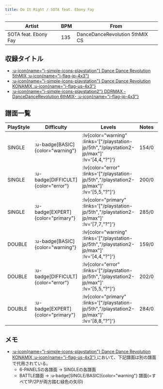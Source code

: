 ```yaml
---
title: Do It Right / SOTA feat. Ebony Fay
---
```


|Artist|BPM|From|
|------|---|----|
|SOTA feat. Ebony Fay|135|DanceDanceRevolution 5thMIX CS|

## 収録タイトル

- [ :u-icon{name="i-simple-icons-playstation"} Dance Dance Revolution 5thMIX :u-icon{name="i-flag-jp-4x3"} ](/playstation-jp/5th)
- [ :u-icon{name="i-simple-icons-playstation"} Dance Dance Revolution KONAMIX :u-icon{name="i-flag-us-4x3"} ](/playstation-us/konamix)
- [ :u-icon{name="i-simple-icons-playstation2"} DDRMAX -DanceDanceRevolution 6thMIX- :u-icon{name="i-flag-jp-4x3"} ](/playstation2-jp/max)

## 譜面一覧

|PlayStyle|Difficulty|Levels|Notes|Movie|
|---------|----------|------|-----|-----|
|SINGLE| :u-badge[BASIC]{color="warning"} | :lv{color="warning" :links='["/playstation-jp/5th","/playstation2-jp/max"]' :lv='[4,4,"?"]'} |154/0||
|SINGLE| :u-badge[DIFFICULT]{color="error"} | :lv{color="error" :links='["/playstation-jp/5th","/playstation2-jp/max"]' :lv='[5,5,"?"]'} |200/0||
|SINGLE| :u-badge[EXPERT]{color="primary"} | :lv{color="primary" :links='["/playstation-jp/5th","/playstation2-jp/max"]' :lv='[7,7,"?"]'} |285/0||
|DOUBLE| :u-badge[BASIC]{color="warning"} | :lv{color="warning" :links='["/playstation-jp/5th","/playstation2-jp/max"]' :lv='[4,4,"?"]'} |159/0||
|DOUBLE| :u-badge[DIFFICULT]{color="error"} | :lv{color="error" :links='["/playstation-jp/5th","/playstation2-jp/max"]' :lv='[5,5,"?"]'} |202/0||
|DOUBLE| :u-badge[EXPERT]{color="primary"} | :lv{color="primary" :links='["/playstation-jp/5th","/playstation2-jp/max"]' :lv='[8,8,"?"]'} |284/0||

## メモ

- [ :u-icon{name="i-simple-icons-playstation"} Dance Dance Revolution KONAMIX :u-icon{name="i-flag-us-4x3"} ](/playstation-us/konamix)において、下記譜面は別の譜面で代用されている。
  - 6-PANELSの各譜面 → SINGLEの各譜面
  - BATTLE譜面 → :u-badge[SINGLE/BASIC]{color="warning"} 譜面(=すべて1P/2Pが両方踏む緑色の矢印)

